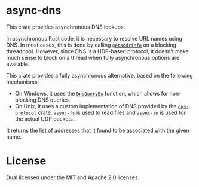 # async-dns

This crate provides asynchronous DNS lookups.

In asynchronous Rust code, it is necessary to resolve URL names using DNS. In most cases, this is done by calling [`getaddrinfo`] on a blocking threadpool. However, since DNS is a UDP-based protocol, it doesn't make much sense to block on a thread when fully asynchronous options are available.

[`getaddrinfo`]: https://man7.org/linux/man-pages/man3/gai_strerror.3.html

This crate provides a fully asynchronous alternative, based on the following mechanisms:

* On Windows, it uses the [`DnsQueryEx`] function, which allows for non-blocking DNS queries.
* On Unix, it uses a custom implementation of DNS provided by the [`dns-protocol`] crate. [`async-fs`] is used to read files and [`async-io`] is used for the actual UDP packets.

It returns the list of addresses that it found to be associated with the given name.

# License

Dual licensed under the MIT and Apache 2.0 licenses.

[`DnsQueryEx`]: https://docs.microsoft.com/en-us/windows/win32/api/windns/nf-windns-dnsqueryex
[`dns-protocol`]: https://crates.io/crates/dns-protocol
[`async-fs`]: https://crates.io/crates/async-fs
[`async-io`]: https://crates.io/crates/async-io